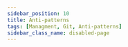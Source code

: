 ```yaml
---
sidebar_position: 10
title: Anti-patterns
tags: [Managment, Git, Anti-patterns]
sidebar_class_name: disabled-page
---
```

